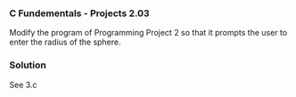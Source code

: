 ### C Fundementals - Projects 2.03

Modify the program of Programming Project 2 so that it prompts the user to enter the radius of the sphere.

### Solution

See 3.c
